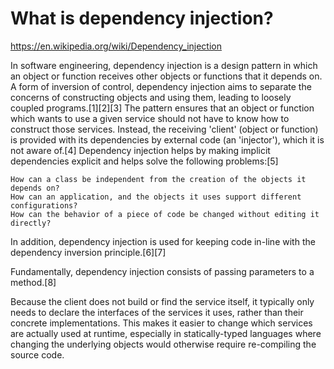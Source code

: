 # What is dependency injection?

<https://en.wikipedia.org/wiki/Dependency_injection>

In software engineering, dependency injection is a design pattern in which an object or function receives other objects or functions that it depends on. A form of inversion of control, dependency injection aims to separate the concerns of constructing objects and using them, leading to loosely coupled programs.[1][2][3] The pattern ensures that an object or function which wants to use a given service should not have to know how to construct those services. Instead, the receiving 'client' (object or function) is provided with its dependencies by external code (an 'injector'), which it is not aware of.[4] Dependency injection helps by making implicit dependencies explicit and helps solve the following problems:[5]

    How can a class be independent from the creation of the objects it depends on?
    How can an application, and the objects it uses support different configurations?
    How can the behavior of a piece of code be changed without editing it directly?

In addition, dependency injection is used for keeping code in-line with the dependency inversion principle.[6][7]

Fundamentally, dependency injection consists of passing parameters to a method.[8]

Because the client does not build or find the service itself, it typically only needs to declare the interfaces of the services it uses, rather than their concrete implementations. This makes it easier to change which services are actually used at runtime, especially in statically-typed languages where changing the underlying objects would otherwise require re-compiling the source code.
